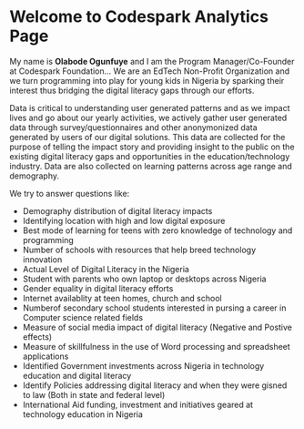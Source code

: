 # Welcome to Codespark Analytics Page

My name is **Olabode Ogunfuye** and I am the Program Manager/Co-Founder at Codespark Foundation... We are an EdTech Non-Profit Organization and we turn programming into play for young kids in Nigeria by sparking their interest thus bridging the digital literacy gaps through our efforts.

Data is critical to understanding user generated patterns and as we impact lives and go about our yearly activities, we actively gather user generated data through survey/questionnaires and other anonymonized data generated by users of our digital solutions. This data are collected for the purpose of telling the impact story and providing insight to the public on the existing digital literacy gaps and opportunities in the education/technology industry. Data are also collected on learning patterns across age range and demography.

We try to answer questions like:
- Demography distribution of digital literacy impacts
- Identifying location with high and low digital exposure
- Best mode of learning for teens with zero knowledge of technology and programming
- Number of schools with resources that help breed technology innovation
- Actual Level of Digital Literacy in the Nigeria
- Student with parents who own laptop or desktops across Nigeria
- Gender equality in digital literacy efforts
- Internet availablity at teen homes, church and school
- Numberof secondary school students interested in pursing a career in Computer science related fields
- Measure of social media impact of digital literacy (Negative and Postive effects)
- Measure of skillfulness in the use of Word processing and spreadsheet applications
- Identified Government investments across Nigeria in technology education and digital literacy
- Identify Policies addressing digital literacy and when they were gisned to law (Both in state and federal level)
- International Aid funding, investment and initiatives geared at technology education in Nigeria


